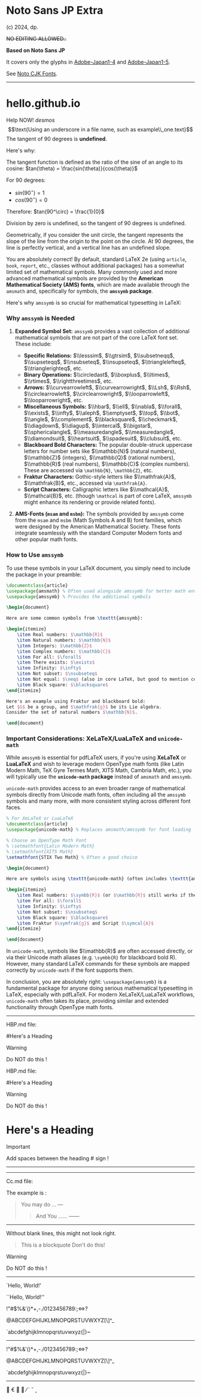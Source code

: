 # Noto Sans JP Extra
(c) 2024, dp.

~~NO EDITING ALLOWED..~~

**Based on Noto Sans JP**

It covers only the glyphs in [Adobe-Japan1-4](https://github.com/adobe-type-tools/Adobe-Japan1?tab=readme-ov-file#supplement-4adobe-japan1-4) and [Adobe-Japan1-5](https://github.com/adobe-type-tools/Adobe-Japan1?tab=readme-ov-file#supplement-5adobe-japan1-5).

See [Noto CJK Fonts](https://github.com/notofonts/noto-cjk).

----------------------

# hello.github.io
Help NOW! $desmos$
$$\text{Using an underscore in a file name, such as example\\_one.text}$$
The tangent of 90 degrees is **undefined**.

Here's why:

The tangent function is defined as the ratio of the sine of an angle to its cosine:
$tan(\theta) = \frac{sin(\theta)}{cos(\theta)}$

For 90 degrees:
* $sin(90^\circ) = 1$
* $cos(90^\circ) = 0$

Therefore:
$tan(90^\circ) = \frac{1}{0}$

Division by zero is undefined, so the tangent of 90 degrees is undefined.

Geometrically, if you consider the unit circle, the tangent represents the slope of the line from the origin to the point on the circle. At 90 degrees, the line is perfectly vertical, and a vertical line has an undefined slope.

You are absolutely correct\! By default, standard LaTeX 2e (using `article`, `book`, `report`, etc., classes without additional packages) has a somewhat limited set of mathematical symbols. Many commonly used and more advanced mathematical symbols are provided by the **American Mathematical Society (AMS) fonts**, which are made available through the `amsmath` and, specifically for symbols, the **`amssymb` package**.

Here's why `amssymb` is so crucial for mathematical typesetting in LaTeX:

### Why `amssymb` is Needed

1.  **Expanded Symbol Set:** `amssymb` provides a vast collection of additional mathematical symbols that are not part of the core LaTeX font set. These include:

      * **Specific Relations:** $\\lesssim$, $\\gtrsim$, $\\subsetneqq$, $\\supseteqq$, $\\nsubseteq$, $\\nsupseteq$, $\\trianglelefteq$, $\\trianglerighteq$, etc.
      * **Binary Operations:** $\\circledast$, $\\boxplus$, $\\ltimes$, $\\rtimes$, $\\rightthreetimes$, etc.
      * **Arrows:** $\\curvearrowleft$, $\\curvearrowright$, $\\Lsh$, $\\Rsh$, $\\circlearrowleft$, $\\circlearrowright$, $\\looparrowleft$, $\\looparrowright$, etc.
      * **Miscellaneous Symbols:** $\\hbar$, $\\ell$, $\\nabla$, $\\forall$, $\\exists$, $\\infty$, $\\aleph$, $\\emptyset$, $\\top$, $\\bot$, $\\angle$, $\\complement$, $\\blacksquare$, $\\checkmark$, $\\diagdown$, $\\diagup$, $\\intercal$, $\\bigstar$, $\\sphericalangle$, $\\measuredangle$, $\\measuredangle$, $\\diamondsuit$, $\\heartsuit$, $\\spadesuit$, $\\clubsuit$, etc.
      * **Blackboard Bold Characters:** The popular double-struck uppercase letters for number sets like $\\mathbb{N}$ (natural numbers), $\\mathbb{Z}$ (integers), $\\mathbb{Q}$ (rational numbers), $\\mathbb{R}$ (real numbers), $\\mathbb{C}$ (complex numbers). These are accessed via `\mathbb{N}`, `\mathbb{Z}`, etc.
      * **Fraktur Characters:** Gothic-style letters like $\\mathfrak{A}$, $\\mathfrak{B}$, etc., accessed via `\mathfrak{A}`.
      * **Script Characters:** Calligraphic letters like $\\mathcal{A}$, $\\mathcal{B}$, etc. (though `\mathcal` is part of core LaTeX, `amssymb` might enhance its rendering or provide related fonts).

2.  **AMS-Fonts (`msam` and `msbm`):** The symbols provided by `amssymb` come from the `msam` and `msbm` (Math Symbols A and B) font families, which were designed by the American Mathematical Society. These fonts integrate seamlessly with the standard Computer Modern fonts and other popular math fonts.

### How to Use `amssymb`

To use these symbols in your LaTeX document, you simply need to include the package in your preamble:

```latex
\documentclass{article}
\usepackage{amsmath} % Often used alongside amssymb for better math environments
\usepackage{amssymb} % Provides the additional symbols

\begin{document}

Here are some common symbols from \texttt{amssymb}:

\begin{itemize}
    \item Real numbers: $\mathbb{R}$
    \item Natural numbers: $\mathbb{N}$
    \item Integers: $\mathbb{Z}$
    \item Complex numbers: $\mathbb{C}$
    \item For all: $\forall$
    \item There exists: $\exists$
    \item Infinity: $\infty$
    \item Not subset: $\nsubseteq$
    \item Not equal: $\neq$ (also in core LaTeX, but good to mention context)
    \item Black square: $\blacksquare$
\end{itemize}

Here's an example using Fraktur and blackboard bold:
Let $G$ be a group, and $\mathfrak{g}$ be its Lie algebra.
Consider the set of natural numbers $\mathbb{N}$.

\end{document}
```

### Important Considerations: XeLaTeX/LuaLaTeX and `unicode-math`

While `amssymb` is essential for pdfLaTeX users, if you're using **XeLaTeX** or **LuaLaTeX** and wish to leverage modern OpenType math fonts (like Latin Modern Math, TeX Gyre Termes Math, XITS Math, Cambria Math, etc.), you will typically use the **`unicode-math` package** instead of `amsmath` and `amssymb`.

`unicode-math` provides access to an even broader range of mathematical symbols directly from Unicode math fonts, often including all the `amssymb` symbols and many more, with more consistent styling across different font faces.

```latex
% For XeLaTeX or LuaLaTeX
\documentclass{article}
\usepackage{unicode-math} % Replaces amsmath/amssymb for font loading

% Choose an OpenType Math Font
% \setmathfont{Latin Modern Math}
% \setmathfont{XITS Math}
\setmathfont{STIX Two Math} % Often a good choice

\begin{document}

Here are symbols using \texttt{unicode-math} (often includes \texttt{amssymb} symbols):

\begin{itemize}
    \item Real numbers: $\symbb{R}$ (or $\mathbb{R}$ still works if the font maps it)
    \item For all: $\forall$
    \item Infinity: $\infty$
    \item Not subset: $\nsubseteq$
    \item Black square: $\blacksquare$
    \item Fraktur $\symfrak{g}$ and Script $\symcal{A}$
\end{itemize}

\end{document}
```

In `unicode-math`, symbols like $\\mathbb{R}$ are often accessed directly, or via their Unicode math aliases (e.g. `\symbb{R}` for blackboard bold R). However, many standard LaTeX commands for these symbols are mapped correctly by `unicode-math` if the font supports them.

In conclusion, you are absolutely right: `\usepackage{amssymb}` is a fundamental package for anyone doing serious mathematical typesetting in LaTeX, especially with pdfLaTeX. For modern XeLaTeX/LuaLaTeX workflows, `unicode-math` often takes its place, providing similar and extended functionality through OpenType math fonts.

--------

HBP.md file:

#Here's a Heading

> [!WARNING]
> Do NOT do this !

HBP.md file:

#Here's a Heading

> [!WARNING]
> Do NOT do this !

# Here's a Heading

> [!IMPORTANT]
> Add spaces between the heading \# sign !

----------


----------

Cc.md file:

The example is :

> You may do ... —
>
>> And You ...... ——




----------

Without blank lines, this might not look right.
> This is a blockquote
Don't do this!

> [!WARNING]
> Do NOT do this !

----

\`Hello, World!\'

\``Hello, World!\''

 !"\#\$\%\&\'\(\)*+,-.\/0123456789\:;\<=\>?

@ABCDEFGHIJKLMNOPQRSTUVWXYZ\[\\\]\^\_

\`abcdefghijklmnopqrstuvwxyz\{\|\}\~

---

 !\"\#\$%&\'\(\)*+,-./0123456789\:;\<=\>?

@ABCDEFGHIJKLMNOPQRSTUVWXYZ\[\\\]^\_

\`abcdefghijklmnopqrstuvwxyz\{\|\}\~

----

&#xFFFF; &#x20AC; &#xFFFF; &#xFFFF; &#x2044; &#x02D9; &#x02DD; &#x02DB;
